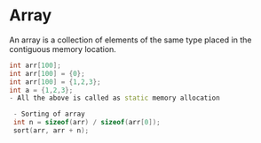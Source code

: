 # Array
 An array is a collection of elements of the same type placed in the contiguous memory location.
 ``` cpp
 int arr[100];
 int arr[100] = {0};
 int arr[100] = {1,2,3};
 int a = {1,2,3};
 - All the above is called as static memory allocation
```
``` cpp
 - Sorting of array
 int n = sizeof(arr) / sizeof(arr[0]);
 sort(arr, arr + n);
 ```

